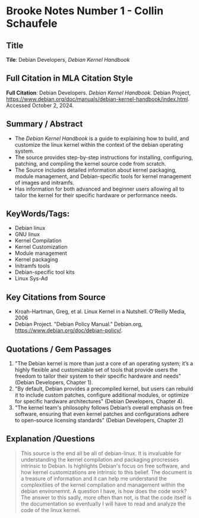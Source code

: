 # Brooke Notes Number 1 - Collin Schaufele 

## Title 
**Tile**: Debian Developers, *Debian Kernel Handbook*

## Full Citation in MLA Citation Style
**Full Citation**: Debian Developers. *Debian Kernel Handbook.* Debian Project, https://www.debian.org/doc/manuals/debian-kernel-handbook/index.html. Accessed October 2, 2024.

## Summary / Abstract 
- The *Debian Kernel Handbook* is a guide to explaining how to build, and customize the linux kernel within the context of the debian operating system. 
- The source provides step-by-step instructions for installing, configuring, patching, and compiling the kernel source code from scratch. 
- The Source includes detailed information about kernel packaging, module management, and Debian-specific tools for kernel management of images and initramfs. 
- Has information for both advanced and beginner users allowing all to tailor the kernel for their specific hardware or performance needs. 

## KeyWords/Tags:
- Debian linux
- GNU linux
- Kernel Compilation
- Kernel Customization
- Module management
- Kernel packaging
- Initramfs tools
- Debian-specific tool kits
- Linux Sys-Ad 

## Key Citations from Source
- Kroah-Hartman, Greg, et al. Linux Kernel in a Nutshell. O'Reilly Media, 2006
- Debian Project. "Debian Policy Manual." Debian.org, https://www.debian.org/doc/debian-policy/. 
  
## Quotations / Gem Passages
1. "The Debian kernel is more than just a core of an operating system; it’s a highly flexible and customizable set of tools that provide users the freedom to tailor their system to their specific hardware and needs" (Debian Developers, Chapter 1).
2. "By default, Debian provides a precompiled kernel, but users can rebuild it to include custom patches, configure additional modules, or optimize for specific hardware architectures" (Debian Developers, Chapter 4).
3. "The kernel team's philosophy follows Debian’s overall emphasis on free software, ensuring that even kernel patches and configurations adhere to open-source licensing standards" (Debian Developers, Chapter 2)

## Explanation /Questions
> This source is the end all be all of debian-linux. It is invaluable for understanding the kernel compilation and packaging procresses intrinsic to Debian. Is highlights Debian's focus on free software, and how kernel customizations are intrinsic to this belief. The document is a treasure of information and it can help me understand the complexitiies of the kernel compilation and management within the debian environemnt. A question I have, is how does the code work? The answer to this sadly, more often than not, is that the code itself is the documentation so eventually I will have to read and analyze the code of the linux kernel. 
